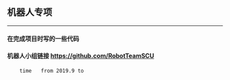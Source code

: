 ## 机器人专项
---
####  在完成项目时写的一些代码 

####  机器人小组链接 <https://github.com/RobotTeamSCU>

```
    time   from 2019.9 to 
```
